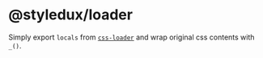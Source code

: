 # @styledux/loader

Simply export `locals` from [`css-loader`](https://github.com/webpack-contrib/css-loader) and wrap original css contents with `_()`.
